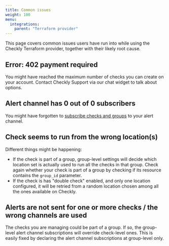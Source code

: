 ```yaml
---
title: Common issues
weight: 100
menu:
  integrations:
    parent: "Terraform provider"
---
```


This page covers common issues users have run into while using the Checkly Terraform provider, together with their likely root cause.

## Error: 402 payment required
You might have reached the maximum number of checks you can create on your account. Contact Checkly Support via our chat widget to talk about options. 

## Alert channel has 0 out of 0 subscribers
You might have forgotten to [subscribe checks and groups](/docs/terraform-provider/alerting#alert-channel-subscriptions) to your alert channel.

## Check seems to run from the wrong location(s)
Different things might be happening:
* If the check is part of a group, group-level settings will decide which location set is actually used to run all the checks in that group. Check again whether your check is part of a group by checking if its resource contains the `group_id` parameter.
* If the check is has "double check" enabled, and only one location configured, it will be retried from a random location chosen among all the ones available on Checkly.

## Alerts are not sent for one or more checks / the wrong channels are used
The checks you are managing could be part of a group. If so, the group-level alert channel subscriptions will override check-level ones. This is easily fixed by declaring the alert channel subscriptions at group-level only.
